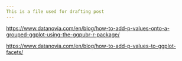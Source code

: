 ```yaml
---
This is a file used for drafting post
---
```


https://www.datanovia.com/en/blog/how-to-add-p-values-onto-a-grouped-ggplot-using-the-ggpubr-r-package/

https://www.datanovia.com/en/blog/how-to-add-p-values-to-ggplot-facets/